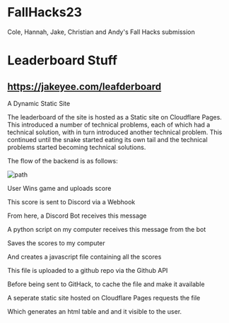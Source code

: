 # FallHacks23
Cole, Hannah, Jake, Christian and Andy's Fall Hacks submission








# Leaderboard Stuff

## https://jakeyee.com/leafderboard

A Dynamic Static Site


The leaderboard of the site is hosted as a Static site on Cloudflare Pages. This introduced a number of technical problems, each of which had a technical solution, with in turn introduced another technical problem. This continued until the snake started eating its own tail and the technical problems started becoming technical solutions. 

The flow of the backend is as follows:

![path](https://github.com/Masagoro1/FallHacks23/assets/99901262/a1f98001-6e95-4d4b-bfb9-8cb4fb8b9058)

User Wins game and uploads score  


This score is sent to Discord via a Webhook  


From here, a Discord Bot receives this message  


A python script on my computer receives this message from the bot  


Saves the scores to my computer  


And creates a javascript file containing all the scores  


This file is uploaded to a github repo via the Github API  


Before being sent to GitHack, to cache the file and make it available  


A seperate static site hosted on Cloudflare Pages requests the file  


Which generates an html table and and it visible to the user.  
